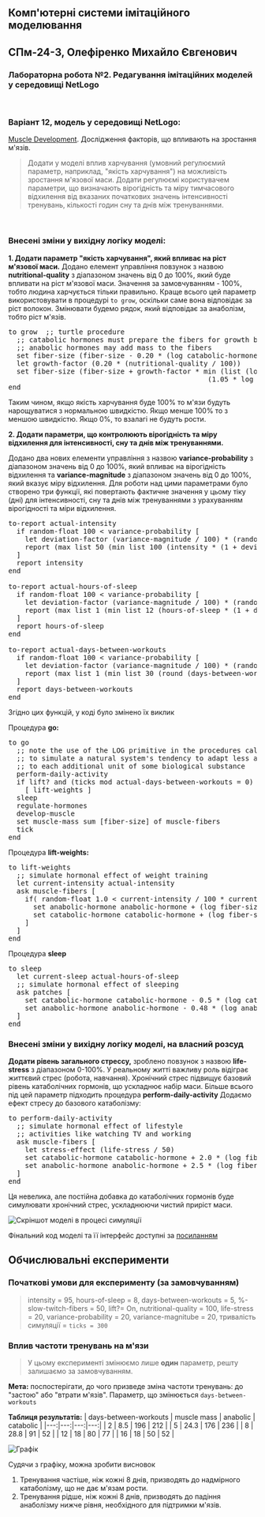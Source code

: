 ## Комп'ютерні системи імітаційного моделювання
## СПм-24-3, **Олефіренко Михайло Євгенович**
### Лабораторна робота №**2**. Редагування імітаційних моделей у середовищі NetLogo

<br>    

### Варіант 12, модель у середовищі NetLogo:
[Muscle Development](http://www.netlogoweb.org/launch#http://www.netlogoweb.org/assets/modelslib/Sample%20Models/Biology/Muscle%20Development.nlogo). Дослідження факторів, що впливають на зростання м'язів.
>Додати у моделі вплив харчування (умовний регулюємий параметр, наприклад, "якість харчування") на можливість зростання м'язової маси. Додати регулюємі користувачем параметри, що визначають вірогідність та міру тимчасового відхилення від вказаних початкових значень інтенсивності тренувань, кількості годин сну та днів між тренуваннями.

<br>

### Внесені зміни у вихідну логіку моделі:
**1. Додати параметр "якість харчування", який впливає на ріст м'язової маси.**
Додано елемент управління повзунок з назвою **nutritional-quality** з діапазоном значень від 0 до 100%, який буде впливати на ріст м'язової маси. Значення за замовчуванням - 100%, тобто людина харчується тільки правильно.
Краще всього цей параметр використовувати в процедурі `to grow`, оскільки саме вона відповідає за ріст волокон.
Змінювати будемо рядок, який відповідає за анаболізм, тобто ріст м'язів.

<pre>
to grow  ;; turtle procedure
  ;; catabolic hormones must prepare the fibers for growth before the
  ;; anabolic hormones may add mass to the fibers
  set fiber-size (fiber-size - 0.20 * (log catabolic-hormone 10))
  let growth-factor (0.20 * (nutritional-quality / 100))
  set fiber-size (fiber-size + growth-factor * min (list (log anabolic-hormone 10)
                                                (1.05 * log catabolic-hormone 10)))
end
</pre>

Таким чином, якщо якість харчування буде 100% то м'язи будуть нарощуватися з нормальною швидкістю. Якщо менше 100% то з меншою швидкістю.
Якщо 0%, то взалагі не будуть рости.

**2. Додати параметри, що контролюють вірогідність та міру відхилення для інтенсивності, сну та днів між тренуваннями.**

Додано два нових елементи управління з назвою **variance-probability** з діапазоном значень від 0 до 100%, який впливає на вірогідність відхилення та **variance-magnitude** з діапазоном значень від 0 до 100%, який вказує міру відхилення.
Для роботи над цими параметрами було створено три функції, які повертають фактичне значення у цьому тіку (дні) для інтенсивності, сну та днів між тренуваннями з урахуванням вірогідності та міри відхилення.
<pre>
to-report actual-intensity
  if random-float 100 < variance-probability [
    let deviation-factor (variance-magnitude / 100) * (random-float 2.0 - 1.0)
    report (max list 50 (min list 100 (intensity * (1 + deviation-factor))))
  ]
  report intensity
end

to-report actual-hours-of-sleep
  if random-float 100 < variance-probability [
    let deviation-factor (variance-magnitude / 100) * (random-float 2.0 - 1.0)
    report (max list 1 (min list 12 (hours-of-sleep * (1 + deviation-factor))))
  ]
  report hours-of-sleep
end

to-report actual-days-between-workouts
  if random-float 100 < variance-probability [
    let deviation-factor (variance-magnitude / 100) * (random-float 2.0 - 1.0)
    report (max list 1 (min list 30 (round (days-between-workouts * (1 + deviation-factor)))))
  ]
  report days-between-workouts
end
</pre>

Згідно цих функцій, у коді було змінено їх виклик

Процедура **go:**
<pre>
to go
  ;; note the use of the LOG primitive in the procedures called below
  ;; to simulate a natural system's tendency to adapt less and less
  ;; to each additional unit of some biological substance
  perform-daily-activity
  if lift? and (ticks mod actual-days-between-workouts = 0)
    [ lift-weights ]
  sleep
  regulate-hormones
  develop-muscle
  set muscle-mass sum [fiber-size] of muscle-fibers
  tick
end
</pre>
Процедура **lift-weights:**
<pre>
to lift-weights
  ;; simulate hormonal effect of weight training
  let current-intensity actual-intensity
  ask muscle-fibers [
    if( random-float 1.0 < current-intensity / 100 * current-intensity / 100 ) [
      set anabolic-hormone anabolic-hormone + (log fiber-size 10) * 55
      set catabolic-hormone catabolic-hormone + (log fiber-size 10) * 44
    ]
  ]
end
</pre>
Процедура **sleep**
<pre>
to sleep
  let current-sleep actual-hours-of-sleep
  ;; simulate hormonal effect of sleeping
  ask patches [
    set catabolic-hormone catabolic-hormone - 0.5 * (log catabolic-hormone 10) * current-sleep
    set anabolic-hormone anabolic-hormone - 0.48 * (log anabolic-hormone 10) * current-sleep
  ]
end
</pre>

### Внесені зміни у вихідну логіку моделі, на власний розсуд
**Додати рівень загального стрессу,** зроблено повзунок з назвою **life-stress** з діапазоном 0-100%. У реальному житті важливу роль відіграє життєвий стрес (робота, навчання). Хронічний стрес підвищує базовий рівень катаболічних гормонів, що ускладнює набір маси.
Більше всього під цей параметр підходить процедура **perform-daily-activity**
Додаємо ефект стресу до базового катаболізму:
<pre>
to perform-daily-activity
  ;; simulate hormonal effect of lifestyle
  ;; activities like watching TV and working
  ask muscle-fibers [
    let stress-effect (life-stress / 50)
    set catabolic-hormone catabolic-hormone + 2.0 * (log fiber-size 10) + stress-effect
    set anabolic-hormone anabolic-hormone + 2.5 * (log fiber-size 10)
  ]
end
</pre>
Ця невелика, але постійна добавка до катаболічних гормонів буде симулювати хронічний стрес, ускладнюючи чистий приріст маси.

![Скріншот моделі в процесі симуляції](nlogo.png)

Фінальний код моделі та її інтерфейс доступні за [посиланням](lb2.nlogox)

## Обчислювальні експерименти
### Початкові умови для експерименту (за замовчуванням)
>intensity = 95, hours-of-sleep = 8, days-between-workouts = 5, %-slow-twitch-fibers = 50, lift?= On, nutritional-quality = 100, life-stress = 20, variance-probability = 20, variance-magnitube = 20, тривалість симуляції = `ticks = 300`

### Вплив частоти тренувань на м'язи
> У цьому експерименті змінюємо лише **один** параметр, решту залишаємо за замовчуванням.

**Мета:** поспостерігати, до чого призведе зміна частоти тренувань: до "застою" або "втрати м'язів".
Параметр, що змінюється `days-between-workouts`

**Таблиця результатів:**
| days-between-workouts | muscle mass | anabolic | catabolic |
|---:|---:|---:|---:|
| 2 | 8.5 | 196 | 212 |
| 5 | 24.3 | 176 | 236 |
| 8 | 28.8 | 91 | 52 |
| 12 | 18 | 80 | 77 |
| 16 | 18 | 50 | 52 |

![Графік](graf_lb2.png)

Судячи з графіку, можна зробити висновок
1. Тренування частіше, ніж кожні 8 днів, призводять до надмірного катаболізму, що не дає м'язам рости.
2. Тренування рідше, ніж кожні 8 днів, призводять до падіння анаболізму нижче рівня, необхідного для підтримки м'язів.
